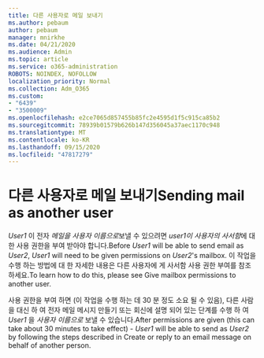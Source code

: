 ```yaml
---
title: 다른 사용자로 메일 보내기
ms.author: pebaum
author: pebaum
manager: mnirkhe
ms.date: 04/21/2020
ms.audience: Admin
ms.topic: article
ms.service: o365-administration
ROBOTS: NOINDEX, NOFOLLOW
localization_priority: Normal
ms.collection: Adm_O365
ms.custom:
- "6439"
- "3500009"
ms.openlocfilehash: e2ce7065d857455b85fc2e4595d1f5c915ca85b2
ms.sourcegitcommit: 78939b01579b626b147d356045a37aec1170c948
ms.translationtype: MT
ms.contentlocale: ko-KR
ms.lasthandoff: 09/15/2020
ms.locfileid: "47817279"
---
```

# <a name="sending-mail-as-another-user"></a><span data-ttu-id="210af-102">다른 사용자로 메일 보내기</span><span class="sxs-lookup"><span data-stu-id="210af-102">Sending mail as another user</span></span>

<span data-ttu-id="210af-103">*User1* 이 전자 *메일을 사용자 이름으로*보낼 수 있으려면 *user1이* *사용자의 사서함*에 대 한 사용 권한을 부여 받아야 합니다.</span><span class="sxs-lookup"><span data-stu-id="210af-103">Before *User1* will be able to send email as *User2*, *User1* will need to be given permissions on *User2*'s mailbox.</span></span> <span data-ttu-id="210af-104">이 작업을 수행 하는 방법에 대 한 자세한 내용은 다른 사용자에 게 사서함 사용 권한 부여를 참조 하세요.</span><span class="sxs-lookup"><span data-stu-id="210af-104">To learn how to do this, please see Give mailbox permissions to another user.</span></span>

<span data-ttu-id="210af-105">사용 권한을 부여 하면 (이 작업을 수행 하는 데 30 분 정도 소요 될 수 있음), 다른 사람을 대신 하 여 전자 메일 메시지 만들기 또는 회신에 설명 되어 있는 단계를 수행 하 여 *User1* 을 *사용자 이름으로* 보낼 수 있습니다.</span><span class="sxs-lookup"><span data-stu-id="210af-105">After permissions are given (this can take about 30 minutes to take effect) - *User1* will be able to send as *User2* by following the steps described in Create or reply to an email message on behalf of another person.</span></span>
